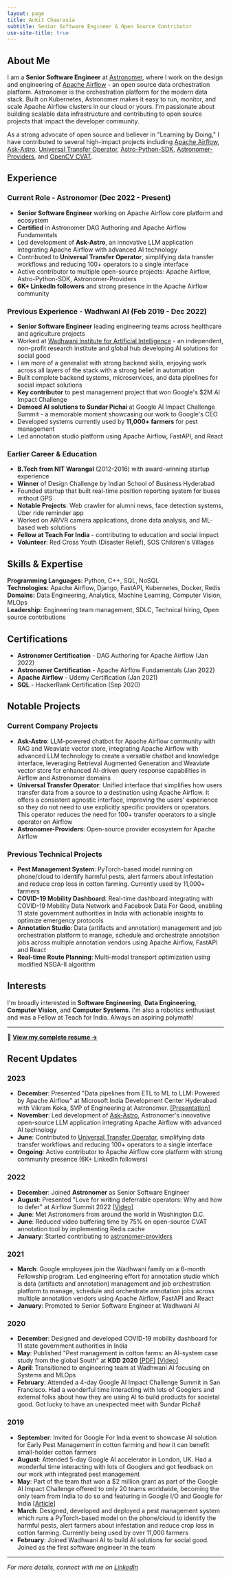 ```yaml
---
layout: page
title: Ankit Chaurasia
subtitle: Senior Software Engineer & Open Source Contributor
use-site-title: true
---
```

<!-- Google tag (gtag.js) -->
<script async src="https://www.googletagmanager.com/gtag/js?id=G-H0TQ1LJ2VT"></script>
<script>
  window.dataLayer = window.dataLayer || [];
  function gtag(){dataLayer.push(arguments);}
  gtag('js', new Date());

  gtag('config', 'G-H0TQ1LJ2VT');
</script>

## About Me

I am a **Senior Software Engineer** at [Astronomer](https://www.astronomer.io/), where I work on the design and engineering of [Apache Airflow](https://airflow.apache.org/) - an open source data orchestration platform. Astronomer is the orchestration platform for the modern data stack. Built on Kubernetes, Astronomer makes it easy to run, monitor, and scale Apache Airflow clusters in our cloud or yours. I'm passionate about building scalable data infrastructure and contributing to open source projects that impact the developer community.

As a strong advocate of open source and believer in "Learning by Doing," I have contributed to several high-impact projects including [Apache Airflow](https://github.com/apache/airflow), [Ask-Astro](https://github.com/astronomer/ask-astro), [Universal Transfer Operator](https://github.com/astronomer/apache-airflow-provider-transfers), [Astro-Python-SDK](https://github.com/astronomer/astro-sdk), [Astronomer-Providers](https://github.com/astronomer/astronomer-providers), and [OpenCV CVAT](https://github.com/openvinotoolkit/cvat).

## Experience

### Current Role - Astronomer (Dec 2022 - Present)
- **Senior Software Engineer** working on Apache Airflow core platform and ecosystem
- **Certified** in Astronomer DAG Authoring and Apache Airflow Fundamentals
- Led development of **Ask-Astro**, an innovative LLM application integrating Apache Airflow with advanced AI technology
- Contributed to **Universal Transfer Operator**, simplifying data transfer workflows and reducing 100+ operators to a single interface
- Active contributor to multiple open-source projects: Apache Airflow, Astro-Python-SDK, Astronomer-Providers
- **6K+ LinkedIn followers** and strong presence in the Apache Airflow community

### Previous Experience - Wadhwani AI (Feb 2019 - Dec 2022)
- **Senior Software Engineer** leading engineering teams across healthcare and agriculture projects
- Worked at [Wadhwani Institute for Artificial Intelligence](https://www.wadhwaniai.org) - an independent, non-profit research institute and global hub developing AI solutions for social good
- I am more of a generalist with strong backend skills, enjoying work across all layers of the stack with a strong belief in automation
- Built complete backend systems, microservices, and data pipelines for social impact solutions
- **Key contributor** to pest management project that won Google's $2M AI Impact Challenge
- **Demoed AI solutions to Sundar Pichai** at Google AI Impact Challenge Summit - a memorable moment showcasing our work to Google's CEO
- Developed systems currently used by **11,000+ farmers** for pest management
- Led annotation studio platform using Apache Airflow, FastAPI, and React

### Earlier Career & Education
- **B.Tech from NIT Warangal** (2012-2016) with award-winning startup experience
- **Winner** of Design Challenge by Indian School of Business Hyderabad
- Founded startup that built real-time position reporting system for buses without GPS
- **Notable Projects**: Web crawler for alumni news, face detection systems, Uber ride reminder app
- Worked on AR/VR camera applications, drone data analysis, and ML-based web solutions
- **Fellow at Teach For India** - contributing to education and social impact
- **Volunteer**: Red Cross Youth (Disaster Relief), SOS Children's Villages

## Skills & Expertise

**Programming Languages:** Python, C++, SQL, NoSQL  
**Technologies:** Apache Airflow, Django, FastAPI, Kubernetes, Docker, Redis  
**Domains:** Data Engineering, Analytics, Machine Learning, Computer Vision, MLOps  
**Leadership:** Engineering team management, SDLC, Technical hiring, Open source contributions

## Certifications

- **Astronomer Certification** - DAG Authoring for Apache Airflow (Jan 2022)
- **Astronomer Certification** - Apache Airflow Fundamentals (Jan 2022)  
- **Apache Airflow** - Udemy Certification (Jan 2021)
- **SQL** - HackerRank Certification (Sep 2020)

## Notable Projects

### Current Company Projects
- **Ask-Astro**: LLM-powered chatbot for Apache Airflow community with RAG and Weaviate vector store, integrating Apache Airflow with advanced LLM technology to create a versatile chatbot and knowledge interface, leveraging Retrieval Augmented Generation and Weaviate vector store for enhanced AI-driven query response capabilities in Airflow and Astronomer domains
- **Universal Transfer Operator**: Unified interface that simplifies how users transfer data from a source to a destination using Apache Airflow. It offers a consistent agnostic interface, improving the users' experience so they do not need to use explicitly specific providers or operators. This operator reduces the need for 100+ transfer operators to a single operator on Airflow
- **Astronomer-Providers**: Open-source provider ecosystem for Apache Airflow

### Previous Technical Projects
- **Pest Management System**: PyTorch-based model running on phone/cloud to identify harmful pests, alert farmers about infestation and reduce crop loss in cotton farming. Currently used by 11,000+ farmers
- **COVID-19 Mobility Dashboard**: Real-time dashboard integrating with COVID-19 Mobility Data Network and Facebook Data For Good, enabling 11 state government authorities in India with actionable insights to optimize emergency protocols
- **Annotation Studio**: Data (artifacts and annotation) management and job orchestration platform to manage, schedule and orchestrate annotation jobs across multiple annotation vendors using Apache Airflow, FastAPI and React
- **Real-time Route Planning**: Multi-modal transport optimization using modified NSGA-II algorithm

## Interests

I'm broadly interested in **Software Engineering**, **Data Engineering**, **Computer Vision**, and **Computer Systems**. I'm also a robotics enthusiast and was a Fellow at Teach for India. Always an aspiring polymath!

---

**📄 [View my complete resume →](../resume/)**

## Recent Updates

### 2023
- **December**: Presented "Data pipelines from ETL to ML to LLM: Powered by Apache Airflow" at Microsoft India Development Center Hyderabad with Vikram Koka, SVP of Engineering at Astronomer. [[Presentation]](https://docs.google.com/presentation/d/1ZC7c0ejtkbPkiz1oj2JH4cYBFHKe7H9p0mm0jWTbCco/edit?usp=sharing)
- **November**: Led development of [Ask-Astro](https://github.com/astronomer/ask-astro), Astronomer's innovative open-source LLM application integrating Apache Airflow with advanced AI technology
- **June**: Contributed to [Universal Transfer Operator](https://github.com/astronomer/apache-airflow-provider-transfers), simplifying data transfer workflows and reducing 100+ operators to a single interface
- **Ongoing**: Active contributor to Apache Airflow core platform with strong community presence (6K+ LinkedIn followers)

### 2022
- **December**: Joined **Astronomer** as Senior Software Engineer
- **August**: Presented "Love for writing deferrable operators: Why and how to defer" at Airflow Summit 2022 [[Video]](https://youtu.be/QhSn9oviZ9g)
- **June**: Met Astronomers from around the world in Washington D.C.
- **June**: Reduced video buffering time by 75% on open-source CVAT annotation tool by implementing Redis cache
- **January**: Started contributing to [astronomer-providers](https://github.com/astronomer/astronomer-providers)

### 2021
- **March**: Google employees join the Wadhwani family on a 6-month Fellowship program. Led engineering effort for annotation studio which is data (artifacts and annotation) management and job orchestration platform to manage, schedule and orchestrate annotation jobs across multiple annotation vendors using Apache Airflow, FastAPI and React
- **January**: Promoted to Senior Software Engineer at Wadhwani AI

### 2020
- **December**: Designed and developed COVID-19 mobility dashboard for 11 state government authorities in India
- **May**: Published "Pest management in cotton farms: an AI-system case study from the global South" at **KDD 2020** [[PDF]](https://dl.acm.org/doi/10.1145/3394486.3403363) [[Video]](https://youtu.be/5ugYuq4ZZ04)
- **April**: Transitioned to engineering team at Wadhwani AI focusing on Systems and MLOps
- **February**: Attended a 4-day Google AI Impact Challenge Summit in San Francisco. Had a wonderful time interacting with lots of Googlers and external folks about how they are using AI to build products for societal good. Got lucky to have an unexpected meet with Sundar Pichai!

### 2019
- **September**: Invited for Google For India event to showcase AI solution for Early Pest Management in cotton farming and how it can benefit small-holder cotton farmers
- **August**: Attended 5-day Google AI accelerator in London, UK. Had a wonderful time interacting with lots of Googlers and got feedback on our work with integrated pest management
- **May**: Part of the team that won a $2 million grant as part of the Google AI Impact Challenge offered to only 20 teams worldwide, becoming the only team from India to do so and featuring in Google I/O and Google for India [[Article]](https://www.businessinsider.in/this-indian-institute-just-won-a-2-million-grant-from-google-to-create-ai-tech-for-pest-control/articleshow/69233870.cms)
- **March**: Designed, developed and deployed a pest management system which runs a PyTorch-based model on the phone/cloud to identify the harmful pests, alert farmers about infestation and reduce crop loss in cotton farming. Currently being used by over 11,000 farmers
- **February**: Joined Wadhwani AI to build AI solutions for social good. Joined as the first software engineer in the team

---

*For more details, connect with me on [LinkedIn](https://www.linkedin.com/in/sunank200/)*